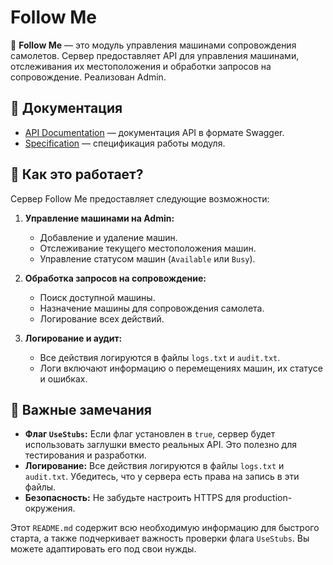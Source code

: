 # Follow Me

🚗 **Follow Me** — это модуль управления машинами сопровождения самолетов. Сервер предоставляет API для управления машинами, отслеживания их местоположения и обработки запросов на сопровождение. Реализован Admin.

## 📄 Документация

- [API Documentation](https://docs.reaport.ru/?urls.primaryName=follow_me) — документация API в формате Swagger.
- [Specification](https://docs.google.com/document/d/1-A99pLnf-T3KJgUowspAIestsUUSzbDQ0Sfr5KvSmdI/edit?tab=t.xxby8r33la9d#heading=h.3v223f63vv4o) — спецификация работы модуля.

## 🚀 Как это работает?

Сервер Follow Me предоставляет следующие возможности:

1. **Управление машинами на Admin:**
   - Добавление и удаление машин.
   - Отслеживание текущего местоположения машин.
   - Управление статусом машин (`Available` или `Busy`).

2. **Обработка запросов на сопровождение:**
   - Поиск доступной машины.
   - Назначение машины для сопровождения самолета.
   - Логирование всех действий.

3. **Логирование и аудит:**
   - Все действия логируются в файлы `logs.txt` и `audit.txt`.
   - Логи включают информацию о перемещениях машин, их статусе и ошибках.

## 🚨 Важные замечания

- **Флаг `UseStubs`:** Если флаг установлен в `true`, сервер будет использовать заглушки вместо реальных API. Это полезно для тестирования и разработки.
- **Логирование:** Все действия логируются в файлы `logs.txt` и `audit.txt`. Убедитесь, что у сервера есть права на запись в эти файлы.
- **Безопасность:** Не забудьте настроить HTTPS для production-окружения.

Этот `README.md` содержит всю необходимую информацию для быстрого старта, а также подчеркивает важность проверки флага `UseStubs`. Вы можете адаптировать его под свои нужды.
